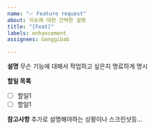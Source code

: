 ```yaml
---
name: "✅ Feature request"
about: 이슈에 대한 간략한 설명
title: "[Feat]"
labels: enhancement
assignees: Gonggibab

---
```


**설명**
무슨 기능에 대해서 작업하고 싶은지 명료하게 명시

**할일 목록**
- [ ] 할일1
- [ ] 할일1

**참고사항**
추가로 설명해야하는 상황이나 스크린샷등...
